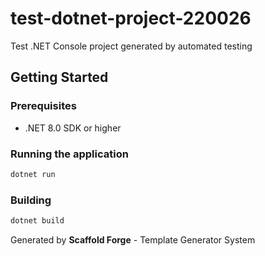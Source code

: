 # test-dotnet-project-220026

Test .NET Console project generated by automated testing

## Getting Started

### Prerequisites
- .NET 8.0 SDK or higher

### Running the application
```bash
dotnet run
```

### Building
```bash
dotnet build
```

Generated by **Scaffold Forge** - Template Generator System

